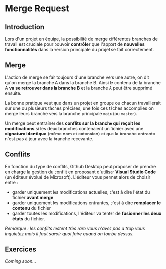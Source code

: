 # Merge Request

## Introduction

Lors d'un projet en équipe, la possibilité de merge différentes branches de travail est cruciale pour pouvoir **contrôler** que l'apport de **nouvelles fonctionnalités** dans la version principale du projet se fait correctement.

## Merge

L'action de merge se fait toujours d'une branche vers une autre, on dit qu'on merge la branche A dans la branche B. Ainsi le contenu de la branche A **va se retrouver dans la branche B** et la branche A peut être supprimé ensuite.

La bonne pratique veut que dans un projet en groupe ou chacun travaillerait sur une ou plusieurs tâches précises, une fois ces tâches accomplies on merge leurs branche vers la branche principale `main` (ou `master`).

Un merge peut entraîner des **conflits sur la branche qui reçoit les modifications** si les deux branches contenaient un fichier avec une **signature identique** (même nom et extension) et que la branche entrante n'est pas à jour avec la branche recevante.

## Conflits

En fonction du type de conflits, Github Desktop peut proposer de prendre en charge la gestion du conflit en proposant d'utiliser **Visual Studio Code** (un éditeur évolué de Microsoft). L'éditeur vous permet alors de choisir entre :

+ garder uniquement les modifications actuelles, c'est à dire l'état du fichier **avant merge**
+ garder uniquement les modifications entrantes, c'est à dire **remplacer le contenu** du fichier
+ garder toutes les modifications, l'éditeur va tenter de **fusionner les deux états** du fichier.

*Remarque : les conflits restent très rare vous n'avez pas a trop vous inquietez mais il faut savoir quoi faire quand on tombe dessus.*

## Exercices

*Coming soon...*
